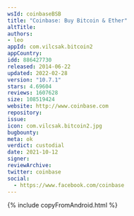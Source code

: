 ```yaml
---
wsId: coinbaseBSB
title: "Coinbase: Buy Bitcoin & Ether"
altTitle: 
authors:
- leo
appId: com.vilcsak.bitcoin2
appCountry: 
idd: 886427730
released: 2014-06-22
updated: 2022-02-28
version: "10.7.1"
stars: 4.69604
reviews: 1607628
size: 108519424
website: http://www.coinbase.com
repository: 
issue: 
icon: com.vilcsak.bitcoin2.jpg
bugbounty: 
meta: ok
verdict: custodial
date: 2021-10-12
signer: 
reviewArchive:
twitter: coinbase
social:
  - https://www.facebook.com/coinbase
---
```


{% include copyFromAndroid.html %}
